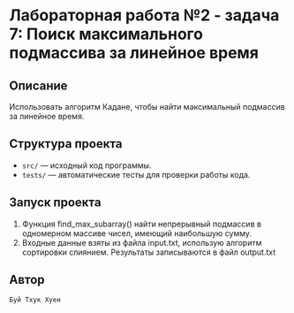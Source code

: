 # Лабораторная работа №2 - задача 7: Поиск максимального подмассива за линейное время

## Описание
Использовать алгоритм Кадане, чтобы найти максимальный подмассив за линейное время.

## Структура проекта
- `src/` — исходный код программы.
- `tests/` — автоматические тесты для проверки работы кода.

## Запуск проекта
1. Функция find_max_subarray() найти непрерывный подмассив в одномерном массиве чисел, имеющий наибольшую сумму.
2. Входные данные взяты из файла input.txt, использую алгоритм сортировки слиянием. Результаты записываются в файл output.txt

## Автор
    Буй Тхук Хуен
